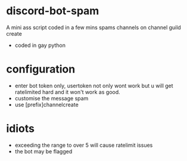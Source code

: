 # discord-bot-spam
A mini ass script coded in a few mins spams channels on channel guild create
- coded in gay python
# configuration
- enter bot token only, usertoken not only wont work but u will get ratelimited hard and it won't work as good.
- customise the message spam
- use [prefix]channelcreate
# idiots
- exceeding the range to over 5 will cause ratelimit issues
- the bot may be flagged


